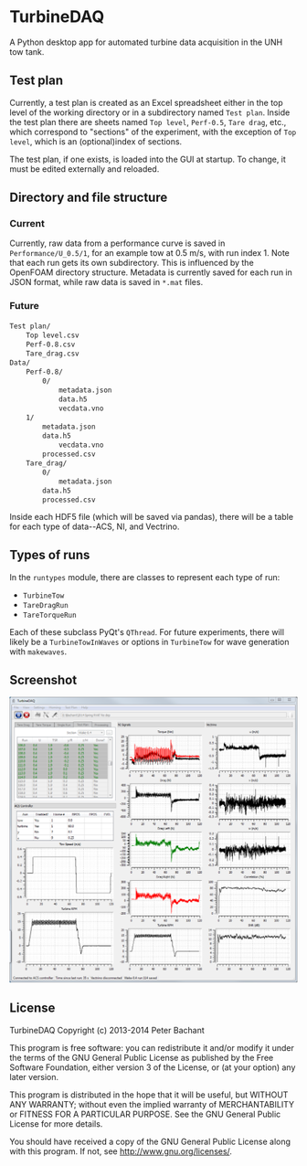 TurbineDAQ
==========
A Python desktop app for automated turbine data acquisition in the UNH tow tank. 

## Test plan
Currently, a test plan is created as an Excel spreadsheet either in the top level 
of the working directory or in a subdirectory named `Test plan`. Inside the test plan
there are sheets named `Top level`, `Perf-0.5`, `Tare drag`, etc., which correspond
to "sections" of the experiment, with the exception of `Top level`, which is an 
(optional)index of sections. 

The test plan, if one exists, is loaded into the GUI at startup. To change, it must be
edited externally and reloaded. 

## Directory and file structure
### Current 
Currently, raw data from a performance curve is saved in `Performance/U_0.5/1`, for 
an example tow at 0.5 m/s, with run index 1. Note that each run gets its own subdirectory.
This is influenced by the OpenFOAM directory structure. Metadata is currently saved for 
each run in JSON format, while raw data is saved in `*.mat` files. 

### Future

```
Test plan/
    Top level.csv
    Perf-0.8.csv
    Tare_drag.csv
Data/
    Perf-0.8/
        0/
            metadata.json
            data.h5
            vecdata.vno
	1/    
	    metadata.json
	    data.h5
            vecdata.vno
        processed.csv
    Tare_drag/
        0/
            metadata.json
	    data.h5
        processed.csv

```

Inside each HDF5 file (which will be saved via pandas), there will be a table for
each type of data--ACS, NI, and Vectrino.

## Types of runs
In the `runtypes` module, there are classes to represent each type of run:

  * `TurbineTow`
  * `TareDragRun`
  * `TareTorqueRun`

Each of these subclass PyQt's `QThread`. For future experiments, there will likely be
a `TurbineTowInWaves` or options in `TurbineTow` for wave generation with `makewaves`. 

Screenshot
----------

![Screenshot](screenshots/TurbineDAQ_2014.03.03.PNG)

License
-------

TurbineDAQ Copyright (c) 2013-2014 Peter Bachant

This program is free software: you can redistribute it and/or modify
it under the terms of the GNU General Public License as published by
the Free Software Foundation, either version 3 of the License, or
(at your option) any later version.

This program is distributed in the hope that it will be useful,
but WITHOUT ANY WARRANTY; without even the implied warranty of
MERCHANTABILITY or FITNESS FOR A PARTICULAR PURPOSE.  See the
GNU General Public License for more details.

You should have received a copy of the GNU General Public License
along with this program.  If not, see <http://www.gnu.org/licenses/>.
